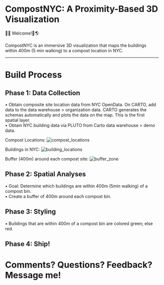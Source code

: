 # CompostNYC: A Proximity-Based 3D Visualization

🗽🌱 Welcome!📍🌎 </br>
</br>
CompostNYC is an immersive 3D visualization that maps the buildings within 400m (5 min walking) to a compost location in NYC. <br>

---

# Build Process

## Phase 1: Data Collection</br>
• Obtain composite site location data from NYC OpenData. On CARTO, add data to the data warehouse > organization data. CARTO generates the schemas automatically and plots the data on the map. This is the first spatial layer.</br>
• Obtain NYC building data via PLUTO from Carto data warehouse > demo data.</br>

Compost Locations:
![compost_locations](https://github.com/swersk/compostNYC/assets/111617376/b6889b29-c2e5-46ce-9742-dc6d175005f5)

Buildings in NYC:
![building_locations](https://github.com/swersk/compostNYC/assets/111617376/2b52d846-9d65-4a4e-9056-128f731c58e4)

Buffer (400m) around each compost site:
![buffer_zone](https://github.com/swersk/compostNYC/assets/111617376/7b60c35f-eff1-48b3-8038-800a87f5883d)


## Phase 2: Spatial Analyses</br>

• Goal: Determine which buildings are within 400m (5min walking) of a compost bin.</br>
• Create a buffer of 400m around each compost bin.  

## Phase 3: Styling</br>

• Buildings that are within 400m of a compost bin are colored green; else red.</br>

## Phase 4: Ship!
 
# Comments? Questions? Feedback? Message me! 

 

   
